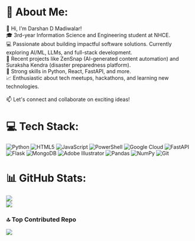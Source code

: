 # 💫 About Me:
👋 Hi, I'm Darshan D Madiwalar!<br>🎓 3rd-year Information Science and Engineering student at NHCE.<br>💻 Passionate about building impactful software solutions. Currently exploring AI/ML, LLMs, and full-stack development.<br>🚀 Recent projects like ZenSnap (AI-generated content automation) and Suraksha Kendra (disaster preparedness platform).<br>🌟 Strong skills in Python, React, FastAPI, and more.<br>📈 Enthusiastic about tech meetups, hackathons, and learning new technologies.<br><br>📫 Let's connect and collaborate on exciting ideas!


# 💻 Tech Stack:
![Python](https://img.shields.io/badge/python-3670A0?style=for-the-badge&logo=python&logoColor=ffdd54) ![HTML5](https://img.shields.io/badge/html5-%23E34F26.svg?style=for-the-badge&logo=html5&logoColor=white) ![JavaScript](https://img.shields.io/badge/javascript-%23323330.svg?style=for-the-badge&logo=javascript&logoColor=%23F7DF1E) ![PowerShell](https://img.shields.io/badge/PowerShell-%235391FE.svg?style=for-the-badge&logo=powershell&logoColor=white) ![Google Cloud](https://img.shields.io/badge/GoogleCloud-%234285F4.svg?style=for-the-badge&logo=google-cloud&logoColor=white) ![FastAPI](https://img.shields.io/badge/FastAPI-005571?style=for-the-badge&logo=fastapi) ![Flask](https://img.shields.io/badge/flask-%23000.svg?style=for-the-badge&logo=flask&logoColor=white) ![MongoDB](https://img.shields.io/badge/MongoDB-%234ea94b.svg?style=for-the-badge&logo=mongodb&logoColor=white) ![Adobe Illustrator](https://img.shields.io/badge/adobe%20illustrator-%23FF9A00.svg?style=for-the-badge&logo=adobe%20illustrator&logoColor=white) ![Pandas](https://img.shields.io/badge/pandas-%23150458.svg?style=for-the-badge&logo=pandas&logoColor=white) ![NumPy](https://img.shields.io/badge/numpy-%23013243.svg?style=for-the-badge&logo=numpy&logoColor=white) ![Git](https://img.shields.io/badge/git-%23F05033.svg?style=for-the-badge&logo=git&logoColor=white)
# 📊 GitHub Stats:
![](https://github-readme-stats.vercel.app/api?username=darshan3614&theme=dark&hide_border=false&include_all_commits=true&count_private=true)<br/>
![](https://github-readme-streak-stats.herokuapp.com/?user=darshan3614&theme=dark&hide_border=false)<br/>




### 🔝 Top Contributed Repo
![](https://github-contributor-stats.vercel.app/api?username=darshan3614&limit=5&theme=dark&combine_all_yearly_contributions=true)

<!-- Proudly created with GPRM ( https://gprm.itsvg.in ) -->
